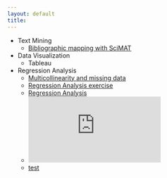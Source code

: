 ```yaml
---
layout: default
title:
---
```

+ Text Mining
  + [Bibliographic mapping with SciMAT](https://sci2s.ugr.es/scimat/)
+ Data Visualization
  + Tableau
+ Regression Analysis
  + [Multicollinearity and missing data](https://github.com/federico-jf/regression-analysis/blob/master/assets/homework4_federico_ferrero.R)
  + [Regression Analysis exercise](https://federico-jf.github.io/assets/Final_Paper_Ferrero.pdf)
  + [Regression Analysis](https://federico-jf.github.io/Final_Paper_Ferrero.pdf)
  + <embed src="https://federico-jf.github.io/Final_Paper_Ferrero.pdf" type="application/pdf" />
  + [test](<embed src="https://federico-jf.github.io/Final_Paper_Ferrero.pdf" type="application/pdf" />)


